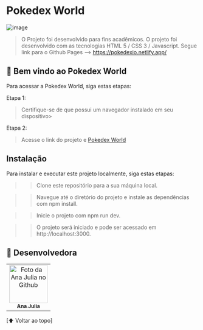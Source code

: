 # Pokedex World

  ![image](https://github.com/AnajuSant/Find-Your-Point/assets/97199596/d72bed6c-3d24-4035-9fb9-70b6f8209a3e)

  




> O Projeto foi desenvolvido para fins acadêmicos. 
> O projeto foi desenvolvido com as tecnologias HTML 5 / CSS 3 / Javascript.
> Segue link para o Github Pages --> https://pokedexio.netlify.app/
## 🚀 Bem vindo ao Pokedex World

Para acessar a Pokedex World, siga estas etapas:

Etapa 1:

> Certifique-se de que possui um navegador instalado em seu dispositivo>


Etapa 2:

> Acesse o link do projeto e [Pokedex World](https://pokedexio.netlify.app/)


## Instalação

Para instalar e executar este projeto localmente, siga estas etapas:
>>Clone este repositório para a sua máquina local.

>>Navegue até o diretório do projeto e instale as dependências com npm install.

>>Inicie o projeto com npm run dev.

>>O projeto será iniciado e pode ser acessado em http://localhost:3000.

## 🤝 Desenvolvedora

<table>
  <tr>
  
  <td align="center">
      <a href="#">
        <img src="https://avatars.githubusercontent.com/u/97199596?v=4" width="100px;" alt="Foto da Ana Julia no Github"/><br>
        <sub>
          <b>Ana Julia</b>
        </sub>
      </a>
    </td>
            
  </tr>
</table>




[⬆ Voltar ao topo]<br>


